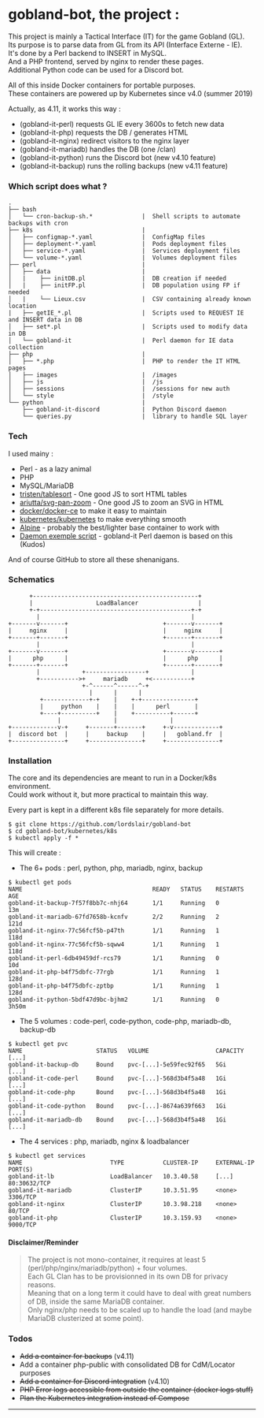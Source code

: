 # gobland-bot, the project :

This project is mainly a Tactical Interface (IT) for the game Gobland (GL).  
Its purpose is to parse data from GL from its API (Interface Externe - IE).  
It's done by a Perl backend to INSERT in MySQL.  
And a PHP frontend, served by nginx to render these pages.  
Additional Python code can be used for a Discord bot.

All of this inside Docker containers for portable purposes.  
These containers are powered up by Kubernetes since v4.0 (summer 2019)

Actually, as 4.11, it works this way :

 - (gobland-it-perl) requests GL IE every 3600s to fetch new data
 - (gobland-it-php) requests the DB / generates HTML
 - (gobland-it-nginx) redirect visitors to the nginx layer
 - (gobland-it-mariadb) handles the DB (one /clan)
 - (gobland-it-python) runs the Discord bot (new v4.10 feature)
 - (gobland-it-backup) runs the rolling backups (new v4.11 feature)

### Which script does what ?

```
.
├── bash
│   └── cron-backup-sh.*              |  Shell scripts to automate backups with cron
├── k8s                               |  
│   ├── configmap-*.yaml              |  ConfigMap files
│   ├── deployment-*.yaml             |  Pods deployment files
│   ├── service-*.yaml                |  Services deployment files
│   └── volume-*.yaml                 |  Volumes deployment files
├── perl                              |  
│   ├── data                          |  
│   |    ├── initDB.pl                |  DB creation if needed
│   |    ├── initFP.pl                |  DB population using FP if needed
│   |    └── Lieux.csv                |  CSV containing already known location
|   ├── getIE_*.pl                    |  Scripts used to REQUEST IE and INSERT data in DB
│   ├── set*.pl                       |  Scripts used to modify data in DB
│   └── gobland-it                    |  Perl daemon for IE data collection
├── php                               |  
│   ├── *.php                         |  PHP to render the IT HTML pages
│   ├── images                        |  /images
│   ├── js                            |  /js
│   ├── sessions                      |  /sessions for new auth
│   └── style                         |  /style
└── python                            |  
    ├── gobland-it-discord            |  Python Discord daemon
    └── queries.py                    |  library to handle SQL layer
```

### Tech

I used mainy :

* Perl - as a lazy animal
* PHP
* MySQL/MariaDB
* [tristen/tablesort][tablesort] - One good JS to sort HTML tables
* [ariutta/svg-pan-zoom][svg-pan-zoom] - One good JS to zoom an SVG in HTML
* [docker/docker-ce][docker] to make it easy to maintain
* [kubernetes/kubernetes][kubernetes] to make everything smooth
* [Alpine][alpine] - probably the best/lighter base container to work with
* [Daemon exemple script][daemon] - gobland-it Perl daemon is based on this (Kudos)

And of course GitHub to store all these shenanigans.

### Schematics

```
      +-----------------------------------------------+
      |                  LoadBalancer                 |
      +-+-------------------------------------------+-+
        |                                           |
+-------v-------+                           +-------v-------+
|     nginx     |                           |     nginx     |
+-------+-------+                           +-------+-------+
        |                                           |
+-------v-------+                           +-------v-------+
|      php      |                           |      php      |
+-------+-------+                           +-------+-------+
        |            +-----------------+            |
        +----------->+     mariadb     +<-----------+
                     +-^------^------^-+
                       |      |      |
         +-------------+-+    |    +-+---------------+
         |     python    |    |    |      perl       |
         +----+----------+    |    +----------+------+
              |               |               |
+-------------v-+     +-------+-------+     +-v-------------+
|  discord bot  |     |     backup    |     |   gobland.fr  |
+---------------+     +---------------+     +---------------+
```

### Installation

The core and its dependencies are meant to run in a Docker/k8s environment.  
Could work without it, but more practical to maintain this way.  

Every part is kept in a different k8s file separately for more details.  

```
$ git clone https://github.com/lordslair/gobland-bot
$ cd gobland-bot/kubernetes/k8s
$ kubectl apply -f *
```

This will create :
- The 6+ pods : perl, python, php, mariadb, nginx, backup

```
$ kubectl get pods
NAME                                     READY   STATUS    RESTARTS   AGE
gobland-it-backup-7f57f8bb7c-nhj64       1/1     Running   0          13m
gobland-it-mariadb-67fd7658b-kcnfv       2/2     Running   2          121d
gobland-it-nginx-77c56fcf5b-p47th        1/1     Running   1          118d
gobland-it-nginx-77c56fcf5b-sqww4        1/1     Running   1          118d
gobland-it-perl-6db49459df-rcs79         1/1     Running   0          10d
gobland-it-php-b4f75dbfc-77rgb           1/1     Running   1          128d
gobland-it-php-b4f75dbfc-zptbp           1/1     Running   1          128d
gobland-it-python-5bdf47d9bc-bjhm2       1/1     Running   0          3h50m
```

- The 5 volumes : code-perl, code-python, code-php, mariadb-db, backup-db

```
$ kubectl get pvc
NAME                     STATUS   VOLUME                   CAPACITY   [...]
gobland-it-backup-db     Bound    pvc-[...]-5e59fec92f65   5Gi        [...]
gobland-it-code-perl     Bound    pvc-[...]-568d3b4f5a48   1Gi        [...]
gobland-it-code-php      Bound    pvc-[...]-568d3b4f5a48   1Gi        [...]
gobland-it-code-python   Bound    pvc-[...]-8674a639f663   1Gi        [...]
gobland-it-mariadb-db    Bound    pvc-[...]-568d3b4f5a48   1Gi        [...]
```

- The 4 services : php, mariadb, nginx & loadbalancer

```
$ kubectl get services
NAME                         TYPE           CLUSTER-IP     EXTERNAL-IP  PORT(S)     
gobland-it-lb                LoadBalancer   10.3.40.58     [...]        80:30632/TCP
gobland-it-mariadb           ClusterIP      10.3.51.95     <none>       3306/TCP    
gobland-it-nginx             ClusterIP      10.3.98.218    <none>       80/TCP      
gobland-it-php               ClusterIP      10.3.159.93    <none>       9000/TCP     
```

#### Disclaimer/Reminder

>The project is not mono-container, it requires at least 5 (perl/php/nginx/mariadb/python) + four volumes.  
>Each GL Clan has to be provisionned in its own DB for privacy reasons.  
>Meaning that on a long term it could have to deal with great numbers of DB, inside the same MariaDB container.  
>Only nginx/php needs to be scaled up to handle the load (and maybe MariaDB clusterized at some point).  

### Todos

 - ~~Add a container for backups~~ (v4.11)
 - Add a container php-public with consolidated DB for CdM/Locator purposes
 - ~~Add a container for Discord integration~~ (v4.10)
 - ~~PHP Error logs accessible from outside the container (docker logs stuff)~~
 - ~~Plan the Kubernetes integration instead of Compose~~

---
   [daemon]: <http://www.andrewault.net/2010/05/27/creating-a-perl-daemon-in-ubuntu/>
   [tablesort]: <https://github.com/tristen/tablesort>
   [svg-pan-zoom]: <https://github.com/ariutta/svg-pan-zoom>
   [kubernetes]: <https://github.com/kubernetes/kubernetes>
   [docker]: <https://github.com/docker/docker-ce>
   [alpine]: <https://github.com/alpinelinux>

